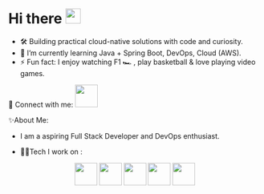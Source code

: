 <h1 align="Left">Hi there <img src="https://media.giphy.com/media/hvRJCLFzcasrR4ia7z/giphy.gif" width="30px"/></h1>

- 🛠️ Building practical cloud-native solutions with code and curiosity.
- 🌱 I’m currently learning Java + Spring Boot, DevOps, Cloud (AWS).
- ⚡ Fun fact: I enjoy watching F1 🏎️ , play basketball & love playing video games.


🔗 Connect with me:
<a href="https://linkedin.com/in/chirag-kp" target="_blank">
  <img src="https://img.icons8.com/color/48/linkedin.png" height="45" width="45"/>
</a>

✨About Me:
- I am a aspiring Full Stack Developer and DevOps enthusiast.

- 🧑‍💻Tech I work on : 
<p align="center">
<img src="https://img.icons8.com/color/48/java-coffee-cup-logo--v1.png" height="45" width="45"/>
<img src="https://img.icons8.com/color/48/spring-logo.png" height="45" width="45"/>
<img src="https://img.icons8.com/color/48/git.png" height="45" width="45"/>
<img src="https://img.icons8.com/color/48/mysql-logo.png" height="45" width="45"/>
<img src="https://img.icons8.com/color/48/jenkins.png" height="45" width="45" "/>
</p>

<!---
K8sByte/K8sByte is a ✨ special ✨ repository because its `README.md` (this file) appears on your GitHub profile.
You can click the Preview link to take a look at your changes.
--->
